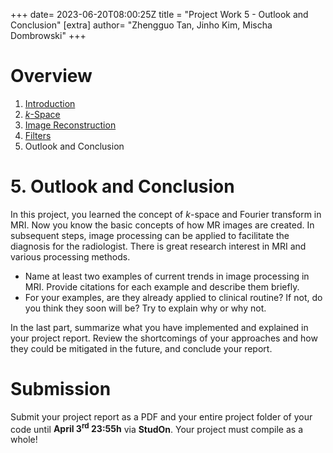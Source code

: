 +++
date= 2023-06-20T08:00:25Z
title = "Project Work 5 - Outlook and Conclusion"
[extra]
author= "Zhengguo Tan, Jinho Kim, Mischa Dombrowski"
+++

# Overview

1) [Introduction](../introduction)
2) [*k*-Space](../kspace)
3) [Image Reconstruction](../fftshift)
4) [Filters](../filters) 
5) Outlook and Conclusion


# 5. Outlook and Conclusion
In this project, you learned the concept of $k$-space and Fourier transform in MRI.
Now you know the basic concepts of how MR images are created.
In subsequent steps, image processing can be applied to facilitate the diagnosis for the radiologist.
There is great research interest in MRI and various processing methods.

* Name at least two examples of current trends in image processing in MRI. Provide citations for each example and describe them briefly.
* For your examples, are they already applied to clinical routine? If not, do you think they soon will be? Try to explain why or why not.

In the last part, summarize what you have implemented and explained in your project report. Review the shortcomings of your approaches and how they could be mitigated in the future, and conclude your report.

# Submission

Submit your project report as a PDF and your entire project folder of your code until **April 3<sup>rd</sup> 23:55h** via **StudOn**.
Your project must compile as a whole!
